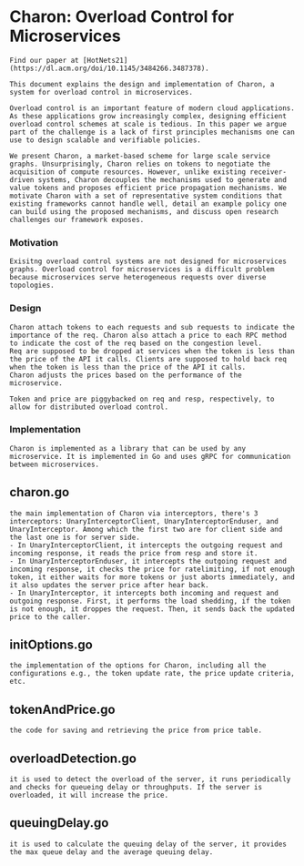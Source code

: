 # Charon: Overload Control for Microservices

    Find our paper at [HotNets21](https://dl.acm.org/doi/10.1145/3484266.3487378).

    This document explains the design and implementation of Charon, a system for overload control in microservices. 

    Overload control is an important feature of modern cloud applications. As these applications grow increasingly complex, designing efficient overload control schemes at scale is tedious. In this paper we argue part of the challenge is a lack of first principles mechanisms one can use to design scalable and verifiable policies.

    We present Charon, a market-based scheme for large scale service graphs. Unsurprisingly, Charon relies on tokens to negotiate the acquisition of compute resources. However, unlike existing receiver-driven systems, Charon decouples the mechanisms used to generate and value tokens and proposes efficient price propagation mechanisms. We motivate Charon with a set of representative system conditions that existing frameworks cannot handle well, detail an example policy one can build using the proposed mechanisms, and discuss open research challenges our framework exposes.


### Motivation
    Exisitng overload control systems are not designed for microservices graphs. Overload control for microservices is a difficult problem because microservices serve heterogeneous requests over diverse topologies.

### Design
    Charon attach tokens to each requests and sub requests to indicate the importance of the req. Charon also attach a price to each RPC method to indicate the cost of the req based on the congestion level. 
    Req are supposed to be dropped at services when the token is less than the price of the API it calls. Clients are supposed to hold back req when the token is less than the price of the API it calls.
    Charon adjusts the prices based on the performance of the microservice.

    Token and price are piggybacked on req and resp, respectively, to allow for distributed overload control.

### Implementation
    Charon is implemented as a library that can be used by any microservice. It is implemented in Go and uses gRPC for communication between microservices. 

## charon.go
    the main implementation of Charon via interceptors, there's 3 interceptors: UnaryInterceptorClient, UnaryInterceptorEnduser, and UnaryInterceptor. Among which the first two are for client side and the last one is for server side. 
    - In UnaryInterceptorClient, it intercepts the outgoing request and incoming response, it reads the price from resp and store it. 
    - In UnaryInterceptorEnduser, it intercepts the outgoing request and incoming response, it checks the price for ratelimiting, if not enough token, it either waits for more tokens or just aborts immediately, and it also updates the server price after hear back.
    - In UnaryInterceptor, it intercepts both incoming and request and outgoing response. First, it performs the load shedding, if the token is not enough, it droppes the request. Then, it sends back the updated price to the caller.

## initOptions.go
    the implementation of the options for Charon, including all the configurations e.g., the token update rate, the price update criteria, etc.

## tokenAndPrice.go
    the code for saving and retrieving the price from price table.
    
## overloadDetection.go
    it is used to detect the overload of the server, it runs periodically and checks for queueing delay or throughputs. If the server is overloaded, it will increase the price.

## queuingDelay.go
    it is used to calculate the queuing delay of the server, it provides the max queue delay and the average queuing delay.